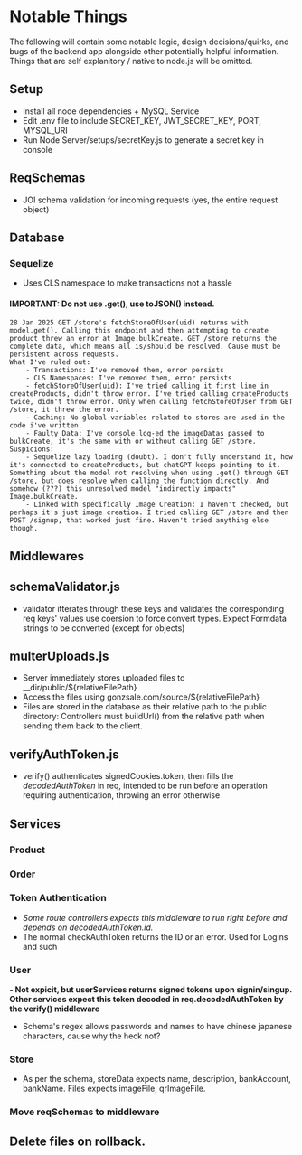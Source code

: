 # Notable Things
The following will contain some notable logic, design decisions/quirks, and bugs of the backend app alongside other potentially helpful information. Things that are self explanitory / native to node.js will be omitted.
## Setup
- Install all node dependencies + MySQL Service
- Edit .env file to include SECRET_KEY, JWT_SECRET_KEY, PORT, MYSQL_URI
- Run Node Server/setups/secretKey.js to generate a secret key in console

## ReqSchemas
- JOI schema validation for incoming requests (yes, the entire request object)

## Database
### Sequelize
- Uses CLS namespace to make transactions not a hassle
#### IMPORTANT: Do not use .get(), use toJSON() instead. 
    28 Jan 2025 GET /store's fetchStoreOfUser(uid) returns with model.get(). Calling this endpoint and then attempting to create product threw an error at Image.bulkCreate. GET /store returns the complete data, which means all is/should be resolved. Cause must be persistent across requests.
    What I've ruled out: 
        - Transactions: I've removed them, error persists
        - CLS Namespaces: I've removed them, error persists
        - fetchStoreOfUser(uid): I've tried calling it first line in createProducts, didn't throw error. I've tried calling createProducts twice, didn't throw error. Only when calling fetchStoreOfUser from GET /store, it threw the error.
        - Caching: No global variables related to stores are used in the code i've written.
        - Faulty Data: I've console.log-ed the imageDatas passed to bulkCreate, it's the same with or without calling GET /store. 
    Suspicions: 
        - Sequelize lazy loading (doubt). I don't fully understand it, how it's connected to createProducts, but chatGPT keeps pointing to it. Something about the model not resolving when using .get() through GET /store, but does resolve when calling the function directly. And somehow (???) this unresolved model "indirectly impacts" Image.bulkCreate.
        - Linked with specifically Image Creation: I haven't checked, but perhaps it's just image creation. I tried calling GET /store and then POST /signup, that worked just fine. Haven't tried anything else though.

## Middlewares
## schemaValidator.js
- validator itterates through these keys and validates the corresponding req keys' values use coersion to force convert types. Expect Formdata strings to be converted (except for objects)
## multerUploads.js
- Server immediately stores uploaded files to __dir/public/${relativeFilePath}
- Access the files using gonzsale.com/source/${relativeFilePath}
- Files are stored in the database as their relative path to the public directory: Controllers must buildUrl() from the relative path when sending them back to the client.
## verifyAuthToken.js
- verify() authenticates signedCookies.token, then fills the *decodedAuthToken* in req, intended to be run before an operation requiring authentication, throwing an error otherwise

## Services
### Product

### Order

### Token Authentication
- *Some route controllers expects this middleware to run right before and depends on decodedAuthToken.id.*
- The normal checkAuthToken returns the ID or an error. Used for Logins and such
### User
**- Not expicit, but userServices returns signed tokens upon signin/singup. Other services expect this token decoded in req.decodedAuthToken by the verify() middleware**
- Schema's regex allows passwords and names to have chinese japanese characters, cause why the heck not?
### Store
- As per the schema, storeData expects name, description, bankAccount, bankName. Files expects imageFile, qrImageFile.

### Move reqSchemas to middleware

## Delete files on rollback. 